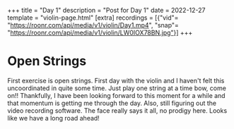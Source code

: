 +++
title = "Day 1"
description = "Post for Day 1"
date = 2022-12-27
template = "violin-page.html"
[extra]
recordings = [{"vid"= "https://roonr.com/api/media/v1/violin/Day1.mp4", "snap"= "https://roonr.com/api/media/v1/violin/LW0IOX78BN.jpg"}]
+++

# Open Strings
First exercise is open strings. First day with the violin and I haven't felt this uncoordinated in quite some time. Just play one string at a time bow, come on!! Thankfully, I have been looking forward to this moment for a while and that momentum is getting me through the day. Also, still figuring out the video recording software. The face really says it all, no prodigy here. Looks like we have a long road ahead!
